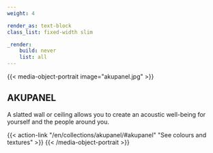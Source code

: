 ```yaml
---
weight: 4

render_as: text-block
class_list: fixed-width slim

_render:
    build: never
    list: all
---
```


{{< media-object-portrait image="akupanel.jpg" >}}
## AKUPANEL

A slatted wall or ceiling allows you to create an acoustic well-being for yourself and the people around you.

{{< action-link "/en/collections/akupanel/#akupanel" "See colours and textures" >}}
{{< /media-object-portrait >}}
